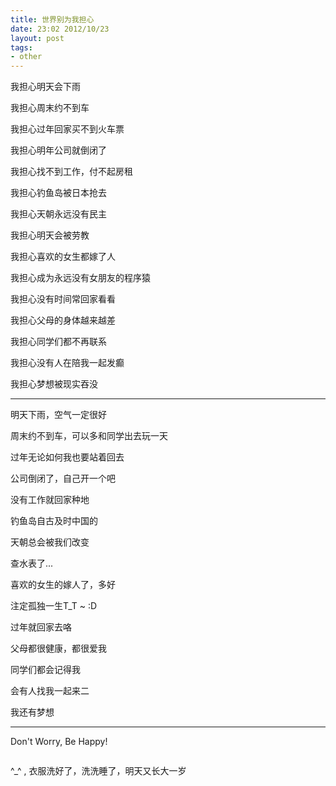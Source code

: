 ```yaml
---
title: 世界别为我担心
date: 23:02 2012/10/23
layout: post
tags:
- other
---
```

我担心明天会下雨

我担心周末约不到车

我担心过年回家买不到火车票

我担心明年公司就倒闭了

我担心找不到工作，付不起房租

我担心钓鱼岛被日本抢去

我担心天朝永远没有民主

我担心明天会被劳教

我担心喜欢的女生都嫁了人

我担心成为永远没有女朋友的程序猿

我担心没有时间常回家看看

我担心父母的身体越来越差

我担心同学们都不再联系

我担心没有人在陪我一起发癫

我担心梦想被现实吞没

- - - - - - - - - - - - - - - -

明天下雨，空气一定很好

周末约不到车，可以多和同学出去玩一天

过年无论如何我也要站着回去

公司倒闭了，自己开一个吧

没有工作就回家种地

钓鱼岛自古及时中国的

天朝总会被我们改变

查水表了...

喜欢的女生的嫁人了，多好

注定孤独一生T_T ~ :D

过年就回家去咯

父母都很健康，都很爱我

同学们都会记得我

会有人找我一起来二

我还有梦想

- - - - - - - - - - - - - - -

Don't Worry, Be Happy!

![]()  


^_^ , 衣服洗好了，洗洗睡了，明天又长大一岁